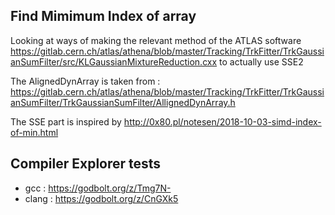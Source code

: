 Find Mimimum Index of array
------------------------------------

Looking at ways of making the relevant method of the ATLAS software 
https://gitlab.cern.ch/atlas/athena/blob/master/Tracking/TrkFitter/TrkGaussianSumFilter/src/KLGaussianMixtureReduction.cxx
to actually use SSE2

The AlignedDynArray is taken from : 
https://gitlab.cern.ch/atlas/athena/blob/master/Tracking/TrkFitter/TrkGaussianSumFilter/TrkGaussianSumFilter/AllignedDynArray.h

The SSE part is inspired by 
http://0x80.pl/notesen/2018-10-03-simd-index-of-min.html

Compiler Explorer tests
----------------------
- gcc : https://godbolt.org/z/Tmg7N-
- clang : https://godbolt.org/z/CnGXk5
